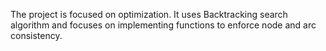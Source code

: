 The project is focused on optimization. It uses Backtracking search algorithm and focuses on implementing functions to enforce node and arc consistency.
